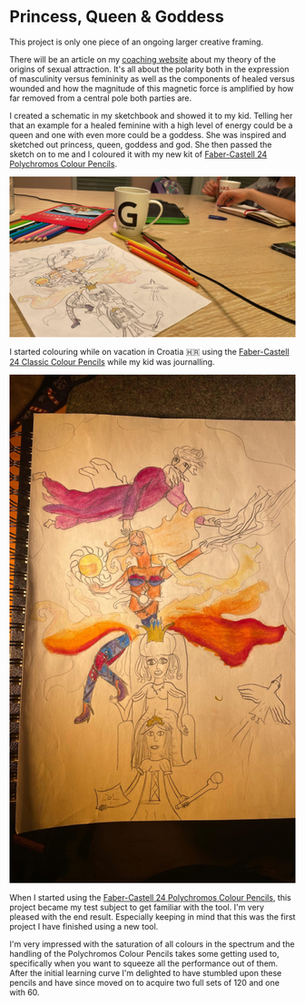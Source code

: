 # Princess, Queen & Goddess


This project is only one piece of an ongoing larger creative framing.

There will be an article on my [coaching website](https://cheret.de) about my theory of the origins of sexual attraction. It's all about the polarity both in the expression of masculinity versus femininity as well as the components of healed versus wounded and how the magnitude of this magnetic force is amplified by how far removed from a central pole both parties are.

I created a schematic in my sketchbook and showed it to my kid. Telling her that an example for a healed feminine with a high level of energy could be a queen and one with even more could be a goddess. She was inspired and sketched out princess, queen, goddess and god. She then passed the sketch on to me and I coloured it with my new kit of [Faber-Castell 24 Polychromos Colour Pencils](https://www.faber-castell.de/produkte/PolychromosFarbstift24erMetalletui/110024).

![alt text](20221002-princess-queen-goddess-update.jpg "Starting the colouring process.")

I started colouring while on vacation in Croatia 🇭🇷 using the [Faber-Castell 24 Classic Colour Pencils](https://www.faber-castell.de/produkte/ClassicColoursRadierbareBuntstifte24erKartonetui/116625) while my kid was journalling.

![alt text](20221002-princess-queen-goddess-colouring-progress.jpg "Switching to Polychromos.")

When I started using the [Faber-Castell 24 Polychromos Colour Pencils](https://www.faber-castell.de/produkte/PolychromosFarbstift24erMetalletui/110024), this project became my test subject to get familiar with the tool. I'm very pleased with the end result. Especially keeping in mind that this was the first project I have finished using a new tool.

I'm very impressed with the saturation of all colours in the spectrum and the handling of the Polychromos Colour Pencils takes some getting used to, specifically when you want to squeeze all the performance out of them.  After the initial learning curve I'm delighted to have stumbled upon these pencils and have since moved on to acquire two full sets of 120 and one with 60.

